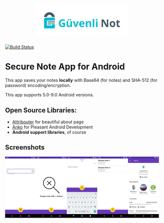 ﻿<h1 align=center>
<img src="Logo/horizontal.png" width=60%>
</h1>

[![Build Status](https://travis-ci.org/hakkikaancaliskan/GuvenliNot.svg?branch=master)](https://travis-ci.org/hakkikaancaliskan/GuvenliNot)

# Secure Note App for Android

This app saves your notes **locally** with Base64 (for notes) and SHA-512 (for password) encoding/encryption.

This app supports 5.0-9.0 Android versions.

## Open Source Libraries:

- [Attribouter](https://github.com/fennifith/Attribouter) for beautiful about page
- [Anko](https://github.com/Kotlin/anko) for Pleasant Android Development
- **Android support libraries**, of course

## Screenshots

<img src="Screenshot/1.png" width=20%><img src="Screenshot/2.png" width=20%><img src="Screenshot/3.png" width=20%><img src="Screenshot/4.png" width=20%><img src="Screenshot/5.png" width=20%>
